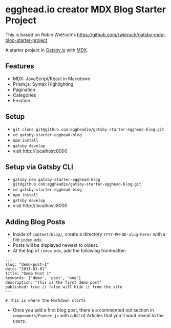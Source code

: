 # egghead.io creator MDX Blog Starter Project

This is based on Robin Wieruch's https://github.com/rwieruch/gatsby-mdx-blog-starter-project

A starter project in [Gatsby.js](https://www.gatsbyjs.org/) with [MDX](https://github.com/mdx-js/mdx).

## Features

- MDX: JavaScript/React in Markdown
- Prism.js: Syntax Highlighting
- Pagination
- Categories
- Emotion

## Setup

- `git clone git@github.com:eggheadio/gatsby-starter-egghead-blog.git`
- `cd gatsby-starter-egghead-blog`
- `npm install`
- `gatsby develop`
- visit http://localhost:8000

## Setup via Gatsby CLI

- `gatsby new gatsby-starter-egghead-blog git@github.com:eggheadio/gatsby-starter-egghead-blog.git`
- `cd gatsby-starter-egghead-blog`
- `npm install`
- `gatsby develop`
- visit http://localhost:8000

## Adding Blog Posts

- Inside of `content/blog/`, create a directory `YYYY-MM-DD-slug-here/` with a file `index.mdx`.
- Posts will be displayed newest to oldest.
- At the top of `index.mdx`, add the following frontmatter:

```
---
slug: "demo-post-1"
date: "2017-01-01"
title: "Demo Post 1"
keywords: ['demo', 'post', 'one']
description: "This is the first demo post"
published: true // false will hide it from the site
---

# This is where the Markdown starts
```

- Once you add a first blog post, there's a commented out section in `components/Footer.js` with a list of Articles that you'll want reveal to the users.
